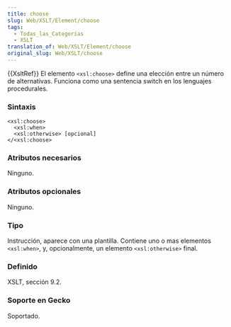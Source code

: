 ```yaml
---
title: choose
slug: Web/XSLT/Element/choose
tags:
  - Todas_las_Categorías
  - XSLT
translation_of: Web/XSLT/Element/choose
original_slug: Web/XSLT/choose
---
```


{{XsltRef}}
El elemento `<xsl:choose>` define una elección entre un número de alternativas. Funciona como una sentencia switch en los lenguajes procedurales.

### Sintaxis

```
<xsl:choose>
  <xsl:when>
  <xsl:otherwise> [opcional]
</<xsl:choose>
```

### Atributos necesarios

Ninguno.

### Atributos opcionales

Ninguno.

### Tipo

Instrucción, aparece con una plantilla. Contiene uno o mas elementos `<xsl:when>`, y, opcionalmente, un elemento `<xsl:otherwise>` final.

### Definido

XSLT, sección 9.2.

### Soporte en Gecko

Soportado.
